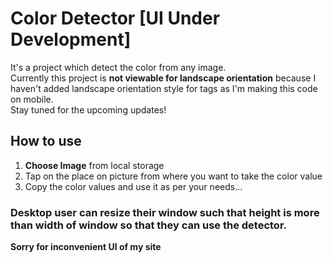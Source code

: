 # Color Detector [UI Under Development]
It's a project which detect the color from any image.  
Currently this project is **not viewable for landscape orientation** because I haven't added landscape orientation style for tags as I'm making this code on mobile.  
Stay tuned for the upcoming updates!

## How to use
1. **Choose Image** from local storage
2. Tap on the place on picture from where you want to take the color value
3. Copy the color values and use it as per your needs... 

### Desktop user can resize their window such that height is more than width of window so that they can use the detector. 

**Sorry for inconvenient UI of my site**
  

